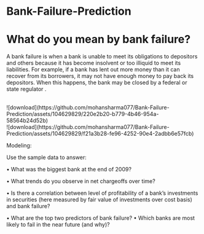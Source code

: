# Bank-Failure-Prediction
<h1>What do you mean by bank failure?</h1>
<p>A bank failure is when a bank is unable to meet its obligations to depositors and others because it has become insolvent or too illiquid to meet its liabilities. For example, if a bank has lent out more money than it can recover from its borrowers, it may not have enough money to pay back its depositors. When this happens, the bank may be closed by a federal or state regulator .</p><br/>
![download](https://github.com/mohansharma077/Bank-Failure-Prediction/assets/104629829/220e2b20-b779-4b46-954a-58564b24d52b)
<br/>
![download](https://github.com/mohansharma077/Bank-Failure-Prediction/assets/104629829/f21a3b28-fe96-4252-90e4-2adbb6e57fcb)

<br>

Modeling:

Use the sample data to answer:

• What was the biggest bank at the end of 2009?

• What trends do you observe in net chargeoffs over time?

• Is there a correlation between level of profitability of a bank’s investments in securities (here measured by fair value of investments over cost basis) and bank failure?

• What are the top two predictors of bank failure? • Which banks are most likely to fail in the near future (and why)?
